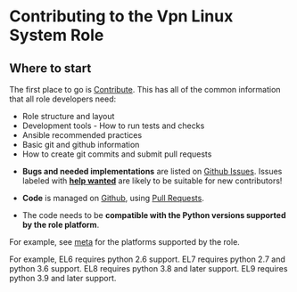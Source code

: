 Contributing to the Vpn Linux System Role
=============================================

Where to start
--------------

The first place to go is [Contribute](https://linux-system-roles.github.io/contribute.html).
This has all of the common information that all role developers need:
* Role structure and layout
* Development tools - How to run tests and checks
* Ansible recommended practices
* Basic git and github information
* How to create git commits and submit pull requests

- **Bugs and needed implementations** are listed on [Github
  Issues](https://github.com/linux-system-roles/vpn/issues). Issues labeled with
[**help
wanted**](https://github.com/linux-system-roles/vpn/issues?q=is%3Aissue+is%3Aopen+label%3A%22help+wanted%22)
are likely to be suitable for new contributors!

- **Code** is managed on
  [Github](https://github.com/linux-system-roles/vpn), using [Pull
Requests](https://help.github.com/en/github/collaborating-with-issues-and-pull-requests/about-pull-requests).

- The code needs to be **compatible with the Python versions supported by the role platform**.

For example, see [meta](https://github.com/linux-system-roles/vpn/blob/main/meta/main.yml)
for the platforms supported by the role.

For example, EL6 requires python 2.6 support.  EL7 requires python 2.7 and python 3.6 support.  EL8 requires
python 3.8 and later support.  EL9 requires python 3.9 and later support.
